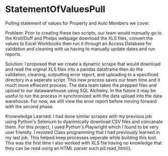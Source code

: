 # StatementOfValuesPull
Pulling statement of values for Property and Auto Members we cover.

Problem: Prior to creating these two scripts, our team would manually go to the Kroll/Duff and Phelps webpage download the XLS files, convert the values to Excel Workbooks then run it through an Access Database for validation and cleaning with us having to manually update dates and run reports.

Solution: I proposed that we create a dynamic scrape that would download and read the orginal XLS files into a pandas dataframe then do the validation, cleaning, outputting error report, and uploading to a specificed directory in a seperate script. This new process saves our team time and it much more effiecent process. The data team takes the prepped files and upload to our datawarehouse using SQL Alchemy. In the future it may be useful to run the process in synchronized with the data upload into the data warehouse. For now, we still view the error report before moving forward with the second phase.

Knowwledge Learned: I had done similar scrapes with my previous job using Python's Selenium to dyanimically download CSV files and concanate them. For this project, I used Python's Playwright which I found to be very user friendly. I revisted Class programming that I had previously learned in my last job. This helped keep processes seperate while building this tool. This was the first time I also worked with XLS file having no knowledge that they can be read using an HTML parser such pd.read_html().
